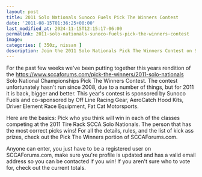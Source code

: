 ```yaml
---
layout: post
title: 2011 Solo Nationals Sunoco Fuels Pick The Winners Contest
date: '2011-08-15T01:36:25+00:00'
last_modified_at: 2024-11-15T12:15:17-06:00
permalink: 2011-solo-nationals-sunoco-fuels-pick-the-winners-contest
image:
categories: [ 350z, nissan ]
description: Join the 2011 Solo Nationals Pick The Winners Contest on SCCAForums.com. Predict the winners, follow the rules, and you could win exciting prizes!
---
```


For the past few weeks we've been putting together this years rendition of the https://www.sccaforums.com/pick-the-winners/2011-solo-nationals Solo National Championships Pick The Winners Contest. The contest unfortunately hasn't run since 2008, due to a number of things, but for 2011 it is back, bigger and better. This year's contest is sponsored by Sunoco Fuels and co-sponsored by Off Line Racing Gear, AeroCatch Hood Kits, Driver Element Race Equipment, Fat Cat Motorsports.

Here are the basics: Pick who you think will win in each of the classes competing at the 2011 Tire Rack SCCA Solo Nationals. The person that has the most correct picks wins! For all the details, rules, and the list of kick ass prizes, check out the Pick The Winners portion of SCCAForums.com.

Anyone can enter, you just have to be a registered user on SCCAForums.com, make sure you're profile is updated and has a valid email address so you can be contacted if you win! If you aren't sure who to vote for, check out the current totals.







